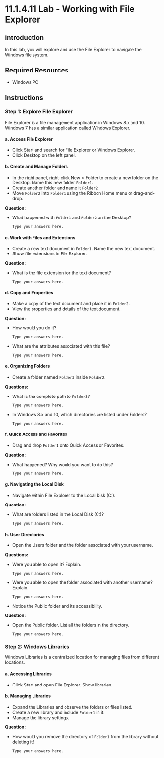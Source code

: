 # 11.1.4.11 Lab - Working with File Explorer

## Introduction

In this lab, you will explore and use the File Explorer to navigate the Windows file system.

## Required Resources

- Windows PC

## Instructions

### Step 1: Explore File Explorer

File Explorer is a file management application in Windows 8.x and 10. Windows 7 has a similar application called Windows Explorer.

#### a. Access File Explorer
- Click Start and search for File Explorer or Windows Explorer.
- Click Desktop on the left panel.

#### b. Create and Manage Folders
- In the right panel, right-click New > Folder to create a new folder on the Desktop. Name this new folder `Folder1`.
- Create another folder and name it `Folder2`.
- Move `Folder2` into `Folder1` using the Ribbon Home menu or drag-and-drop.

**Question:**
- What happened with `Folder1` and `Folder2` on the Desktop?
  
  `Type your answers here.`

#### c. Work with Files and Extensions
- Create a new text document in `Folder1`. Name the new text document.
- Show file extensions in File Explorer.

**Question:**
- What is the file extension for the text document?

  `Type your answers here.`

#### d. Copy and Properties
- Make a copy of the text document and place it in `Folder2`.
- View the properties and details of the text document.

**Question:**
- How would you do it?

  `Type your answers here.`

- What are the attributes associated with this file?

  `Type your answers here.`

#### e. Organizing Folders
- Create a folder named `Folder3` inside `Folder2`.

**Questions:**
- What is the complete path to `Folder3`?

  `Type your answers here.`

- In Windows 8.x and 10, which directories are listed under Folders?

  `Type your answers here.`

#### f. Quick Access and Favorites
- Drag and drop `Folder1` onto Quick Access or Favorites.

**Question:**
- What happened? Why would you want to do this?

  `Type your answers here.`

#### g. Navigating the Local Disk
- Navigate within File Explorer to the Local Disk (C:).

**Question:**
- What are folders listed in the Local Disk (C:)?

  `Type your answers here.`

#### h. User Directories
- Open the Users folder and the folder associated with your username.

**Questions:**
- Were you able to open it? Explain.

  `Type your answers here.`

- Were you able to open the folder associated with another username? Explain.

  `Type your answers here.`

- Notice the Public folder and its accessibility.

**Question:**
- Open the Public folder. List all the folders in the directory.

  `Type your answers here.`

### Step 2: Windows Libraries

Windows Libraries is a centralized location for managing files from different locations.

#### a. Accessing Libraries
- Click Start and open File Explorer. Show libraries.

#### b. Managing Libraries
- Expand the Libraries and observe the folders or files listed.
- Create a new library and include `Folder1` in it.
- Manage the library settings.

**Question:**
- How would you remove the directory of `Folder1` from the library without deleting it?

  `Type your answers here.`

